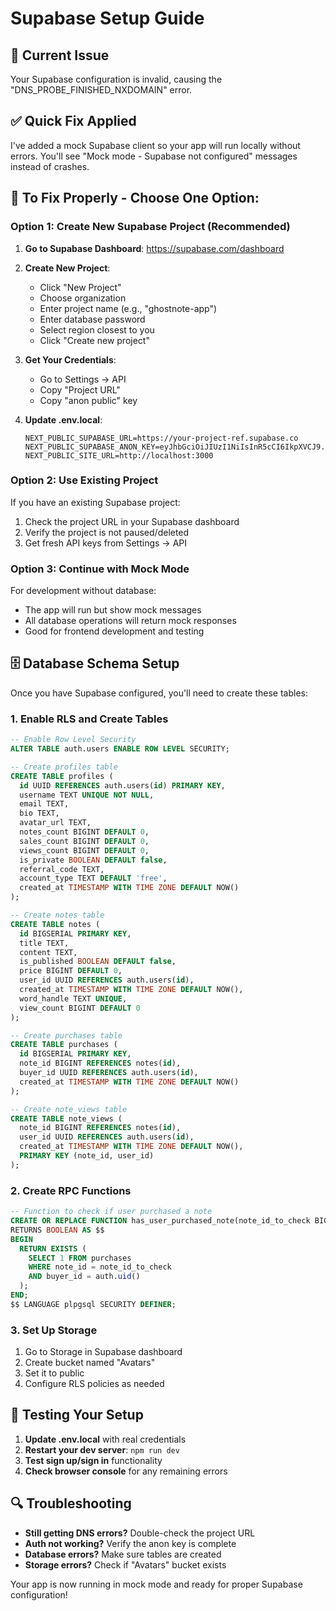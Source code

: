 # Supabase Setup Guide

## 🚨 Current Issue

Your Supabase configuration is invalid, causing the "DNS_PROBE_FINISHED_NXDOMAIN" error.

## ✅ Quick Fix Applied

I've added a mock Supabase client so your app will run locally without errors. You'll see "Mock mode - Supabase not configured" messages instead of crashes.

## 🔧 To Fix Properly - Choose One Option:

### Option 1: Create New Supabase Project (Recommended)

1. **Go to Supabase Dashboard**: https://supabase.com/dashboard
2. **Create New Project**:

   - Click "New Project"
   - Choose organization
   - Enter project name (e.g., "ghostnote-app")
   - Enter database password
   - Select region closest to you
   - Click "Create new project"

3. **Get Your Credentials**:

   - Go to Settings → API
   - Copy "Project URL"
   - Copy "anon public" key

4. **Update .env.local**:
   ```env
   NEXT_PUBLIC_SUPABASE_URL=https://your-project-ref.supabase.co
   NEXT_PUBLIC_SUPABASE_ANON_KEY=eyJhbGciOiJIUzI1NiIsInR5cCI6IkpXVCJ9...
   NEXT_PUBLIC_SITE_URL=http://localhost:3000
   ```

### Option 2: Use Existing Project

If you have an existing Supabase project:

1. Check the project URL in your Supabase dashboard
2. Verify the project is not paused/deleted
3. Get fresh API keys from Settings → API

### Option 3: Continue with Mock Mode

For development without database:

- The app will run but show mock messages
- All database operations will return mock responses
- Good for frontend development and testing

## 🗄️ Database Schema Setup

Once you have Supabase configured, you'll need to create these tables:

### 1. Enable RLS and Create Tables

```sql
-- Enable Row Level Security
ALTER TABLE auth.users ENABLE ROW LEVEL SECURITY;

-- Create profiles table
CREATE TABLE profiles (
  id UUID REFERENCES auth.users(id) PRIMARY KEY,
  username TEXT UNIQUE NOT NULL,
  email TEXT,
  bio TEXT,
  avatar_url TEXT,
  notes_count BIGINT DEFAULT 0,
  sales_count BIGINT DEFAULT 0,
  views_count BIGINT DEFAULT 0,
  is_private BOOLEAN DEFAULT false,
  referral_code TEXT,
  account_type TEXT DEFAULT 'free',
  created_at TIMESTAMP WITH TIME ZONE DEFAULT NOW()
);

-- Create notes table
CREATE TABLE notes (
  id BIGSERIAL PRIMARY KEY,
  title TEXT,
  content TEXT,
  is_published BOOLEAN DEFAULT false,
  price BIGINT DEFAULT 0,
  user_id UUID REFERENCES auth.users(id),
  created_at TIMESTAMP WITH TIME ZONE DEFAULT NOW(),
  word_handle TEXT UNIQUE,
  view_count BIGINT DEFAULT 0
);

-- Create purchases table
CREATE TABLE purchases (
  id BIGSERIAL PRIMARY KEY,
  note_id BIGINT REFERENCES notes(id),
  buyer_id UUID REFERENCES auth.users(id),
  created_at TIMESTAMP WITH TIME ZONE DEFAULT NOW()
);

-- Create note_views table
CREATE TABLE note_views (
  note_id BIGINT REFERENCES notes(id),
  user_id UUID REFERENCES auth.users(id),
  created_at TIMESTAMP WITH TIME ZONE DEFAULT NOW(),
  PRIMARY KEY (note_id, user_id)
);
```

### 2. Create RPC Functions

```sql
-- Function to check if user purchased a note
CREATE OR REPLACE FUNCTION has_user_purchased_note(note_id_to_check BIGINT)
RETURNS BOOLEAN AS $$
BEGIN
  RETURN EXISTS (
    SELECT 1 FROM purchases
    WHERE note_id = note_id_to_check
    AND buyer_id = auth.uid()
  );
END;
$$ LANGUAGE plpgsql SECURITY DEFINER;
```

### 3. Set Up Storage

1. Go to Storage in Supabase dashboard
2. Create bucket named "Avatars"
3. Set it to public
4. Configure RLS policies as needed

## 🚀 Testing Your Setup

1. **Update .env.local** with real credentials
2. **Restart your dev server**: `npm run dev`
3. **Test sign up/sign in** functionality
4. **Check browser console** for any remaining errors

## 🔍 Troubleshooting

- **Still getting DNS errors?** Double-check the project URL
- **Auth not working?** Verify the anon key is complete
- **Database errors?** Make sure tables are created
- **Storage errors?** Check if "Avatars" bucket exists

Your app is now running in mock mode and ready for proper Supabase configuration!
